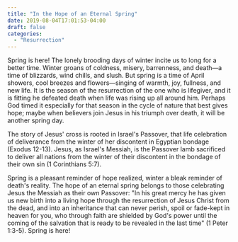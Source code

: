 ```yaml
---
title: "In the Hope of an Eternal Spring"
date: 2019-08-04T17:01:53-04:00
draft: false
categories:
  - "Resurrection"
---
```


Spring is here! The lonely brooding days of winter incite us to long for a better time. Winter groans of coldness, misery, barrenness, and death—a time of blizzards, wind chills, and slush. But spring is a time of April showers, cool breezes and flowers—singing of warmth, joy, fullness, and new life. It is the season of the resurrection of the one who is lifegiver, and it is fitting he defeated death when life was rising up all around him. Perhaps God timed it especially for that season in the cycle of nature that best gives hope; maybe when believers join Jesus in his triumph over death, it will be another spring day.

The story of Jesus' cross is rooted in Israel's Passover, that life celebration of deliverance from the winter of her discontent in Egyptian bondage (Exodus 12-13). Jesus, as Israel's Messiah, is the Passover lamb sacrificed to deliver all nations from the winter of their discontent in the bondage of their own sin (1 Corinthians 5:7).

Spring is a pleasant reminder of hope realized, winter a bleak reminder of death's reality. The hope of an eternal spring belongs to those celebrating Jesus the Messiah as their own Passover: "In his great mercy he has given us new birth into a living hope through the resurrection of Jesus Christ from the dead, and into an inheritance that can never perish, spoil or fade-kept in heaven for you, who through faith are shielded by God's power until the coming of the salvation that is ready to be revealed in the last time" (1 Peter 1:3-5). Spring is here!
